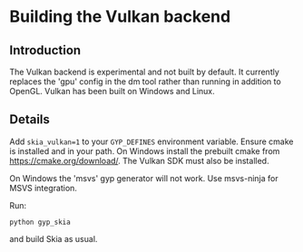Building the Vulkan backend
===========================

Introduction
------------

The Vulkan backend is experimental and not built by default. It currently replaces the 'gpu' config in the dm tool rather than running in addition to OpenGL. Vulkan has been built on Windows and Linux.

Details
-------

Add `skia_vulkan=1` to your `GYP_DEFINES` environment variable. Ensure cmake is installed and in your path. On Windows install the prebuilt cmake from https://cmake.org/download/. The Vulkan SDK must also be installed.

On Windows the 'msvs' gyp generator will not work. Use msvs-ninja for MSVS integration.

Run:

    python gyp_skia

and build Skia as usual.
